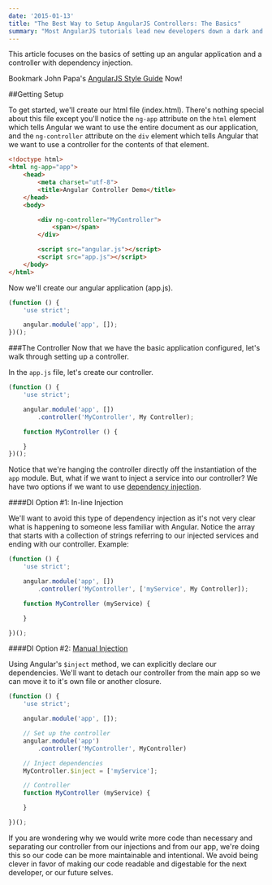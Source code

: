 ```yaml
---
date: '2015-01-13'
title: "The Best Way to Setup AngularJS Controllers: The Basics"
summary: "Most AngularJS tutorials lead new developers down a dark and narrow path. Once your app has more than a few controllers and templates, things start to break down and you'll end up refactoring the entire application."
---
```

This article focuses on the basics of setting up an angular application and a controller with dependency injection.

<div class="notice general">
<p>Bookmark John Papa's <a href="https://github.com/johnpapa/angularjs-styleguide">AngularJS Style Guide</a> Now!</p>
</div>

##Getting Setup

To get started, we'll create our html file (index.html). There's nothing special about this file except you'll notice the `ng-app` attribute on the `html` element which tells Angular we want to use the entire document as our application, and the `ng-controller` attribute on the `div` element which tells Angular that we want to use a controller for the contents of that element.

```html
<!doctype html>
<html ng-app="app">
    <head>
        <meta charset="utf-8">
        <title>Angular Controller Demo</title>
    </head>
    <body>

        <div ng-controller="MyController">
            <span></span>
        </div>

        <script src="angular.js"></script>
        <script src="app.js"></script>
    </body>
</html>
```

Now we'll create our angular application (app.js).

```js
(function () {
    'use strict';

    angular.module('app', []);
})();
```

###The Controller
Now that we have the basic application configured, let's walk through setting up a controller.

In the `app.js` file, let's create our controller.

```js
(function () {
    'use strict';

    angular.module('app', [])
        .controller('MyController', My Controller);

    function MyController () {

    }
})();
```

Notice that we're hanging the controller directly off the instantiation of the `app` module. But, what if we want to inject a service into our controller? We have two options if we want to use [dependency injection](https://code.angularjs.org/1.3.8/docs/guide/di).

####DI Option #1: In-line Injection

We'll want to avoid this type of dependency injection as it's not very clear what is happening to someone less familiar with Angular. Notice the array that starts with a collection of strings referring to our injected services and ending with our controller. Example:

```js
(function () {
    'use strict';

    angular.module('app', [])
        .controller('MyController', ['myService', My Controller]);

    function MyController (myService) {

    }

})();
```

####DI Option #2: [Manual Injection](https://github.com/johnpapa/angularjs-styleguide#manually-identify-dependencies)

Using Angular's `$inject` method, we can explicitly declare our dependencies. We'll want to detach our controller from the main app so we can move it to it's own file or another closure.

```js
(function () {
    'use strict';

    angular.module('app', []);

    // Set up the controller
    angular.module('app')
        .controller('MyController', MyController)

    // Inject dependencies
    MyController.$inject = ['myService'];

    // Controller
    function MyController (myService) {

    }

})();
```

If you are wondering why we would write more code than necessary and separating our controller from our injections and from our app, we're doing this so our code can be more maintainable and intentional. We avoid being clever in favor of making our code readable and digestable for the next developer, or our future selves.
